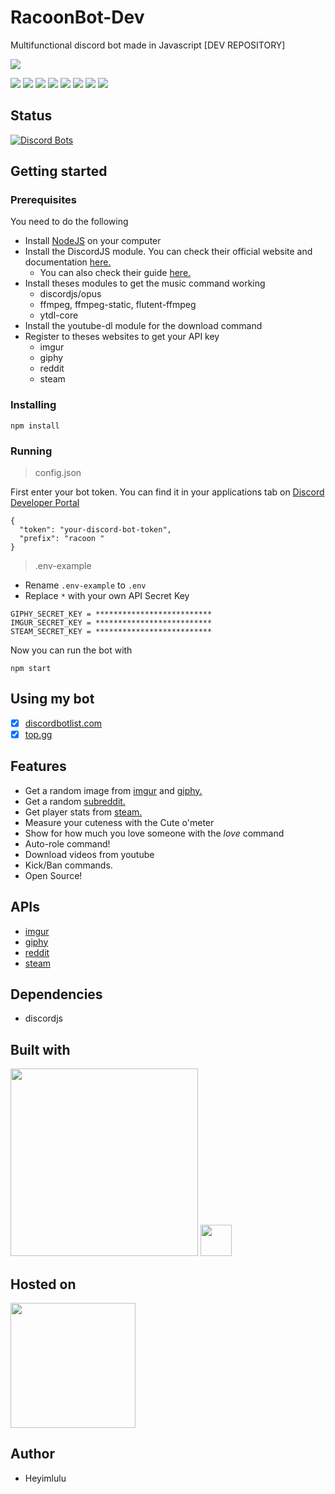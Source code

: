 # RacoonBot-Dev

Multifunctional discord bot made in Javascript [DEV REPOSITORY]

![](https://repository-images.githubusercontent.com/286796413/a8dbb000-f467-11ea-9d0a-b42efcb9b1a5)

![](https://img.shields.io/github/last-commit/Heyimlulu/RacoonBot/master?style=for-the-badge)
![](https://img.shields.io/static/v1?label=Language&message=Javascript&style=for-the-badge&color=yellow)
![](https://img.shields.io/static/v1?label=Dependencie&message=DiscordJS&style=for-the-badge&color=lightblue)
![](https://img.shields.io/static/v1?label=Published&message=DiscordBotList.com&style=for-the-badge&color=green)
![](https://img.shields.io/static/v1?label=Published&message=Top.gg&style=for-the-badge&color=green)
![](https://img.shields.io/static/v1?label=Author&message=Heyimlulu&style=for-the-badge)
![](https://img.shields.io/static/v1?label=Discord&message=Yuki%20🐺%230001&style=for-the-badge)
![](https://img.shields.io/github/license/Heyimlulu/RacoonBot?style=for-the-badge)

## Status

[![Discord Bots](https://top.gg/api/widget/status/734426328002068481.svg?noavatar=true)](https://top.gg/bot/734426328002068481)

## Getting started

### Prerequisites

You need to do the following
- Install [NodeJS](https://nodejs.org/) on your computer
- Install the DiscordJS module. You can check their official website and documentation [here.](https://discord.js.org/#/)
  - You can also check their guide [here.](https://discordjs.guide/)
- Install theses modules to get the music command working
  - discordjs/opus
  - ffmpeg, ffmpeg-static, flutent-ffmpeg
  - ytdl-core
- Install the youtube-dl module for the download command
- Register to theses websites to get your API key 
  - imgur 
  - giphy
  - reddit 
  - steam

### Installing

```
npm install
```

### Running

> config.json 

First enter your bot token. You can find it in your applications tab on [Discord Developer Portal](https://discord.com/developers/applications)

```
{
  "token": "your-discord-bot-token", 
  "prefix": "racoon "
}
```

> .env-example 

- Rename ``.env-example`` to ``.env``
- Replace ``*`` with your own API Secret Key

```
GIPHY_SECRET_KEY = **************************
IMGUR_SECRET_KEY = **************************
STEAM_SECRET_KEY = **************************
```

Now you can run the bot with

```
npm start
```

## Using my bot

- [x] [discordbotlist.com](https://discordbotlist.com/bots/racoonbot)
- [x] [top.gg](https://top.gg/bot/734426328002068481) 

## Features

- Get a random image from [imgur](https://giphy.com/) and  [giphy.](https://imgur.com/)
- Get a random [subreddit.](https://www.reddit.com/)
- Get player stats from [steam.](https://store.steampowered.com/)
- Measure your cuteness with the Cute o'meter
- Show for how much you love someone with the *love* command
- Auto-role command! 
- Download videos from youtube
- Kick/Ban commands.
- Open Source!

## APIs

- [imgur](https://api.imgur.com/)
- [giphy](https://developers.giphy.com/docs/api/)
- [reddit](https://www.reddit.com/dev/api/)
- [steam](https://developer.valvesoftware.com/wiki/Steam_Web_API)

## Dependencies

- discordjs


## Built with

<img height="300" src="https://upload.wikimedia.org/wikipedia/commons/thumb/1/1a/JetBrains_Logo_2016.svg/1200px-JetBrains_Logo_2016.svg.png">
<img height="50px" src="https://cdn.worldvectorlogo.com/logos/intellijidea.svg">

## Hosted on

<img height="200px" src="https://bilalbudhani.com/content/images/2017/11/heroku.png">

## Author

- Heyimlulu
